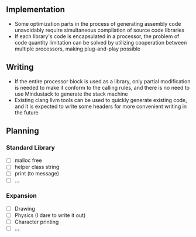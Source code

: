 ## Implementation

* Some optimization parts in the process of generating assembly code unavoidably require simultaneous compilation of source code libraries
* If each library's code is encapsulated in a processor, the problem of code quantity limitation can be solved by utilizing cooperation between multiple processors, making plug-and-play possible

## Writing
* If the entire processor block is used as a library, only partial modification is needed to make it conform to the calling rules, and there is no need to use Mindustack to generate the stack machine
* Existing clang llvm tools can be used to quickly generate existing code, and it is expected to write some headers for more convenient writing in the future

## Planning
### Standard Library
- [ ] malloc free
- [ ] helper class string
- [ ] print (to message)
- [ ] ...

### Expansion
- [ ] Drawing
- [ ] Physics (I dare to write it out)
- [ ] Character printing
- [ ] ...
